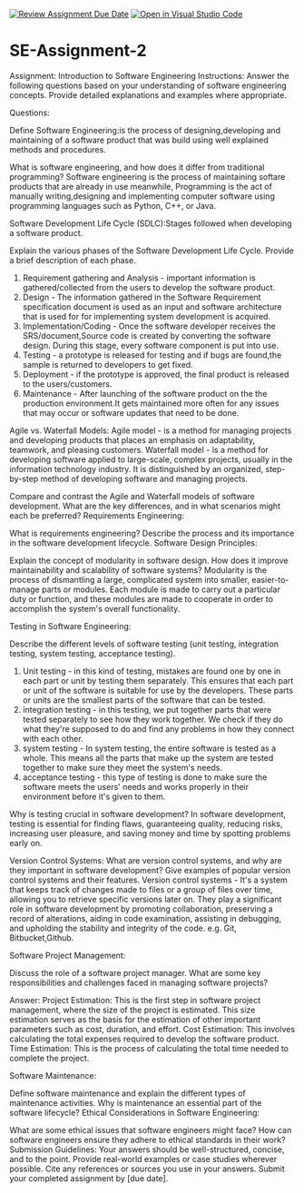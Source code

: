 [![Review Assignment Due Date](https://classroom.github.com/assets/deadline-readme-button-24ddc0f5d75046c5622901739e7c5dd533143b0c8e959d652212380cedb1ea36.svg)](https://classroom.github.com/a/-ucQIGTc)
[![Open in Visual Studio Code](https://classroom.github.com/assets/open-in-vscode-718a45dd9cf7e7f842a935f5ebbe5719a5e09af4491e668f4dbf3b35d5cca122.svg)](https://classroom.github.com/online_ide?assignment_repo_id=15219433&assignment_repo_type=AssignmentRepo)
# SE-Assignment-2
Assignment: Introduction to Software Engineering
Instructions:
Answer the following questions based on your understanding of software engineering concepts. Provide detailed explanations and examples where appropriate.

Questions:

Define Software Engineering:is the process of designing,developing and maintaining of a software product that was build using well explained methods and procedures.

What is software engineering, and how does it differ from traditional programming? Software engineering is the process of maintaining softare products that are already in use meanwhile, Programming  is the act of manually writing,designing and implementing computer software using programming languages such as Python, C++, or Java.

Software Development Life Cycle (SDLC):Stages followed when developing a software product.

Explain the various phases of the Software Development Life Cycle. Provide a brief description of each phase.
1. Requirement gathering and Analysis - important information is gathered/collected from the users to develop the software product.
2. Design - The information gathered in the Software Requirement specification document is used as an input and software architecture that is used for for implementing system development is acquired. 
3. Implementation/Coding - Once the software developer receives the SRS/document,Source code is created by converting the software design. During this stage, every software component is put into use.
4. Testing - a prototype is released for testing and if bugs are found,the sample is returned to developers to get fixed.
5. Deployment - if the prototype is approved, the final product is released to the users/customers.
6. Maintenance - After launching of the software product on the the production environment.It gets maintained more often for any issues that may occur or software updates that need to be done.
   
Agile vs. Waterfall Models:
Agile model - is a method for managing projects and developing products that places an emphasis on adaptability, teamwork, and pleasing customers.
Waterfall model - is a method for developing software applied to large-scale, complex projects, usually in the information technology industry. It is distinguished by an organized, step-by-step method of developing software and managing projects.

Compare and contrast the Agile and Waterfall models of software development. What are the key differences, and in what scenarios might each be preferred?
Requirements Engineering:

What is requirements engineering? Describe the process and its importance in the software development lifecycle.
Software Design Principles:

Explain the concept of modularity in software design. How does it improve maintainability and scalability of software systems? Modularity is the process of dismantling a large, complicated system into smaller, easier-to-manage parts or modules. Each module is made to carry out a particular duty or function, and these modules are made to cooperate in order to accomplish the system's overall functionality.

Testing in Software Engineering:

Describe the different levels of software testing (unit testing, integration testing, system testing, acceptance testing). 
1. Unit testing - in this kind of testing, mistakes are found one by one in each part or unit by testing them separately. This ensures that each part or unit of the software is suitable for use by the developers. These parts or units are the smallest parts of the software that can be tested.
2. integration testing - in this testing, we put together parts that were tested separately to see how they work together. We check if they do what they're supposed to do and find any problems in how they connect with each other.
3. system testing - In system testing, the entire software is tested as a whole. This means all the parts that make up the system are tested together to make sure they meet the system's needs.
4. acceptance testing - this type of testing is done to make sure the software meets the users' needs and works properly in their environment before it's given to them.

Why is testing crucial in software development?
In software development, testing is essential for finding flaws, guaranteeing quality, reducing risks, increasing user pleasure, and saving money and time by spotting problems early on.
   
   
Version Control Systems:
What are version control systems, and why are they important in software development? Give examples of popular version control systems and their features.
Version control systems - It's a system that keeps track of changes made to files or a group of files over time, allowing you to retrieve specific versions later on.
They play a significant role in software development by promoting collaboration, preserving a record of alterations, aiding in code examination, assisting in debugging, and upholding the stability and integrity of the code.
e.g. Git, Bitbucket,Github.

Software Project Management:

Discuss the role of a software project manager. What are some key responsibilities and challenges faced in managing software projects?

Answer: Project Estimation: This is the first step in software project management, where the size of the project is estimated. This size estimation serves as the basis for the estimation of other important parameters such as cost, duration, and effort.
Cost Estimation: This involves calculating the total expenses required to develop the software product.
Time Estimation: This is the process of calculating the total time needed to complete the project.

Software Maintenance:

Define software maintenance and explain the different types of maintenance activities. Why is maintenance an essential part of the software lifecycle?
Ethical Considerations in Software Engineering:

What are some ethical issues that software engineers might face? How can software engineers ensure they adhere to ethical standards in their work?
Submission Guidelines:
Your answers should be well-structured, concise, and to the point.
Provide real-world examples or case studies wherever possible.
Cite any references or sources you use in your answers.
Submit your completed assignment by [due date].
